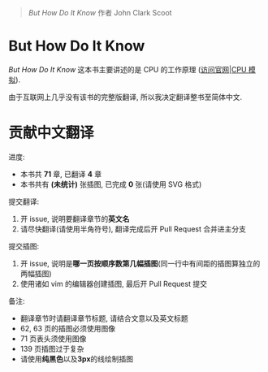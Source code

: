 > *But How Do It Know* 作者 John Clark Scoot

# But How Do It Know
*But How Do It Know* 这本书主要讲述的是 CPU 的工作原理
([访问官网](http://www.buthowdoitknow.com/)|[CPU 模拟](http://www.buthowdoitknow.com/but_how_do_it_know_cpu_model.html)).

由于互联网上几乎没有该书的完整版翻译, 所以我决定翻译整书至简体中文.

# 贡献中文翻译
进度:

- 本书共 **71** 章, 已翻译 **4** 章
- 本书共有 **(未统计)** 张插图, 已完成 **0** 张(请使用 SVG 格式)

提交翻译:

1. 开 issue, 说明要翻译章节的**英文名**
2. 请尽快翻译(请使用半角符号), 翻译完成后开 Pull Request 合并进主分支

提交插图:

1. 开 issue, 说明是**哪一页按顺序数第几幅插图**(同一行中有间距的插图算独立的两幅插图)
2. 使用诸如 vim 的编辑器创建插图, 最后开 Pull Request 提交

备注:

- 翻译章节时请翻译章节标题, 请结合文意以及英文标题
- 62, 63 页的插图必须使用图像
- 71 页表头须使用图像
- 139 页插图过于复杂
- 请使用**纯黑色**以及**3px**的线绘制插图
